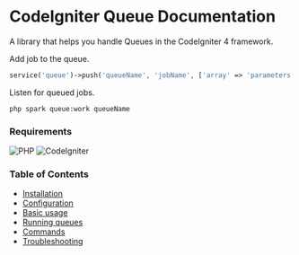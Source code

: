 # CodeIgniter Queue Documentation

A library that helps you handle Queues in the CodeIgniter 4 framework.

Add job to the queue.

```php
service('queue')->push('queueName', 'jobName', ['array' => 'parameters']);
```

Listen for queued jobs.

    php spark queue:work queueName

### Requirements

![PHP](https://img.shields.io/badge/PHP-%5E8.1-blue)
![CodeIgniter](https://img.shields.io/badge/CodeIgniter-%5E4.3-blue)

### Table of Contents

* [Installation](installation.md)
* [Configuration](configuration.md)
* [Basic usage](basic_usage.md)
* [Running queues](running_queues.md)
* [Commands](commands.md)
* [Troubleshooting](troubleshooting.md)
